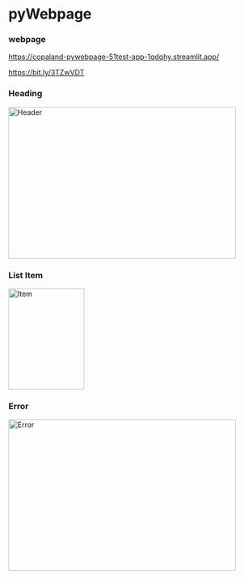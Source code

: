 # pyWebpage

### webpage 
https://copaland-pywebpage-51test-app-1qdqhy.streamlit.app/

https://bit.ly/3TZwVDT

### Heading
<img src="https://github.com/copaland/pyWebpage/blob/main/img/header.PNG" width="450px" height="300px" title="px(픽셀) 크기 설정" alt="Header"></img><br/>

### List Item
<img src="https://github.com/copaland/pyWebpage/blob/main/img/item.PNG" width="150px" height="200px" title="px(픽셀) 크기 설정" alt="Item"></img><br/>

### Error
<img src="https://github.com/copaland/pyWebpage/blob/main/img/error.PNG" width="450px" height="300px" title="px(픽셀) 크기 설정" alt="Error"></img><br/>

